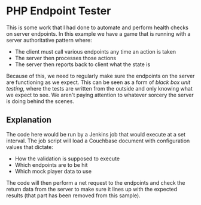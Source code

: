# PHP Endpoint Tester
This is some work that I had done to automate and perform health checks on server endpoints. In this example we have a game that is running with a server authoritative pattern where:
* The client must call various endpoints any time an action is taken
* The server then processes those actions 
* The server then reports back to client what the state is 

Because of this, we need to regularly make sure the endpoints on the server are functioning as we expect.
This can be seen as a form of _black box unit testing_, where the tests are written from the outside and only knowing what we expect to see. We aren't paying attention to whatever sorcery the server is doing behind the scenes.

## Explanation
The code here would be run by a Jenkins job that would execute at a set interval. The job script will load a Couchbase document with configuration values that dictate:
* How the validation is supposed to execute
* Which endpoints are to be hit
* Which mock player data to use 

The code will then perform a net request to the endpoints and check the return data from the server to make sure it lines up with the expected results (that part has been removed from this sample).